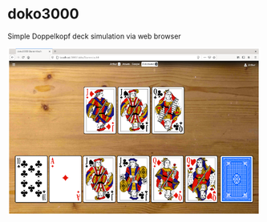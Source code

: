 # doko3000

Simple Doppelkopf deck simulation via web browser

![Playing doko3000](doc/doko3000-play.png)

